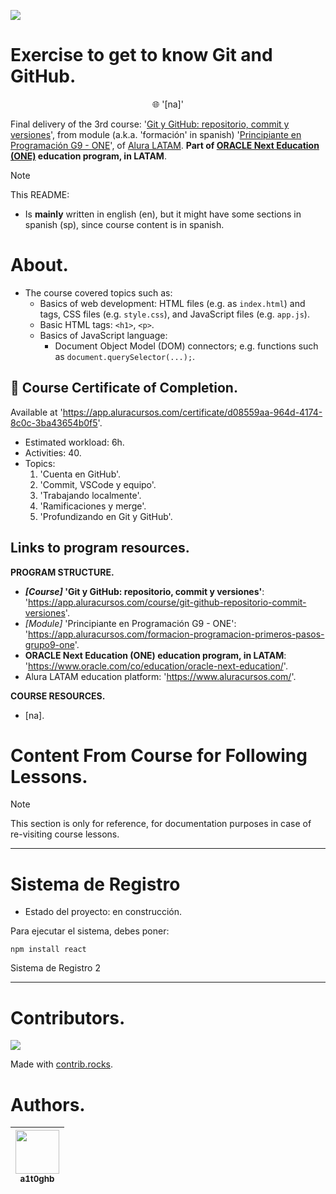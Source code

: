 <!-- Badges:
- Source: 'https://shields.io/docs/static-badges', 'https://shields.io/badges/static-badge'.
- HTML structure followed: 'https://github.com/facebook/docusaurus/blob/main/README.md?plain=1'.
- Badges with logos: 'https://shields.io/docs/logos', 'https://simpleicons.org/', 'https://github.com/simple-icons/simple-icons/blob/master/slugs.md'.
-->
<p align="left">
  <a href="https://github.com/a1t0ghb/courses-oracle_one-logica_programacion_II-d250726/"><img src="https://img.shields.io/badge/STATUS-DONE-green?style=flat"/></a>
</p>

<!-- README structure followed:
- 'https://www.aluracursos.com/blog/como-escribir-un-readme-increible-en-tu-github/'.
- 'https://github.com/camilafernanda/GlicoCare/'.
- 'https://github.com/nasa/openmct/'.
- 'https://github.com/facebook/docusaurus'.
-->
# Exercise to get to know Git and GitHub.

<p align="center">
  🌐 '[na]'
</p>

Final delivery of the 3rd course: '[Git y GitHub: repositorio, commit y versiones](https://app.aluracursos.com/course/git-github-repositorio-commit-versiones)', from module (a.k.a. 'formación' in spanish) '[Principiante en Programación G9 - ONE](https://app.aluracursos.com/formacion-programacion-primeros-pasos-grupo9-one)', of [Alura LATAM](https://www.aluracursos.com/). <b>Part of [ORACLE Next Education (ONE)](https://www.oracle.com/co/education/oracle-next-education/) education program, in LATAM</b>.

<!-- Callouts:
- Improved format taken from examples in 'https://github.com/nasa/openmct/blob/master/README.md?plain=1'.
-->
> [!NOTE]
> This README:
> - Is **mainly** written in english (en), but it might have some sections in spanish (sp), since course content is in spanish.

# About.
- The course covered topics such as:
  - Basics of web development: HTML files (e.g. as `index.html`) and tags, CSS files (e.g. `style.css`), and JavaScript files (e.g. `app.js`).
  - Basic HTML tags: `<h1>`, `<p>`.
  - Basics of JavaScript language:
    - Document Object Model (DOM) connectors; e.g. functions such as `document.querySelector(...);`.

## 🥇 Course Certificate of Completion.
Available at '<https://app.aluracursos.com/certificate/d08559aa-964d-4174-8c0c-3ba43654b0f5>'.
- Estimated workload: 6h.
- Activities: 40.
- Topics:
  1. 'Cuenta en GitHub'.
  2. 'Commit, VSCode y equipo'.
  3. 'Trabajando localmente'.
  4. 'Ramificaciones y merge'.
  5. 'Profundizando en Git y GitHub'.

## Links to program resources.

**PROGRAM STRUCTURE.**
- <b>*[Course]* 'Git y GitHub: repositorio, commit y versiones'</b>: '<https://app.aluracursos.com/course/git-github-repositorio-commit-versiones>'.
- *[Module]* 'Principiante en Programación G9 - ONE': '<https://app.aluracursos.com/formacion-programacion-primeros-pasos-grupo9-one>'.
- **ORACLE Next Education (ONE) education program, in LATAM**: '<https://www.oracle.com/co/education/oracle-next-education/>'.
- Alura LATAM education platform: '<https://www.aluracursos.com/>'.

**COURSE RESOURCES.**
- [na].

# Content From Course for Following Lessons.

> [!NOTE]
> This section is only for reference, for documentation purposes in case of re-visiting course lessons.

---

<h1>Sistema de Registro</h1>

- Estado del proyecto: en construcción.

Para ejecutar el sistema, debes poner:

```
npm install react
```

Sistema de Registro 2

---

<!-- Embed dynamic content (image) of contributors:
- 'https://dev.to/lacolaco/introducing-contributors-img-keep-contributors-in-readme-md-gci'.
- 'https://contrib.rocks/'.
- 'https://contrib.rocks/preview?repo=a1t0ghb%2Fcourses-oracle_one-git_y_github-d250728'
-->
# Contributors.

<a href="https://github.com/a1t0ghb/courses-oracle_one-git_y_github-d250728/graphs/contributors">
  <img src="https://contrib.rocks/image?repo=a1t0ghb/courses-oracle_one-git_y_github-d250728" />
</a>

Made with [contrib.rocks](https://contrib.rocks).

<!-- Authors table structure
- From repo: 'https://github.com/camilafernanda/GlicoCare/blob/main/README.md?plain=1'.
-->
# Authors.

| [<img src="https://avatars.githubusercontent.com/u/32377614?v=4" width=70><br><sub>a1t0ghb</sub>](https://github.com/a1t0ghb) |
| :---: |
